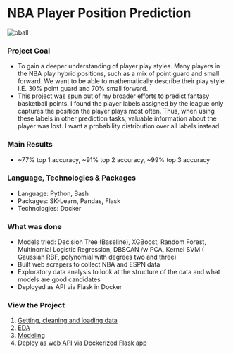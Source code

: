 # NBA Player Position Prediction
![bball](https://user-images.githubusercontent.com/15576531/75482451-e2891580-5972-11ea-9293-4541da04722b.jpg)

### Project Goal
* To gain a deeper understanding of player play styles. Many players in the NBA play hybrid positions, such as a mix of point guard and small forward. We want to be able to mathematically describe their play style. I.E. 30% point guard and 70% small forward.
* This project was spun out of my broader efforts to predict fantasy basketball points. I found the player labels assigned by the league only captures the position the player plays most often. Thus, when using these labels in other prediction tasks, valuable information about the player was lost. I want a probability distribution over all labels instead.

### Main Results

* ~77% top 1 accuracy, ~91% top 2 accuracy, ~99% top 3 accuracy

### Language, Technologies & Packages

* Language: Python, Bash
* Packages: SK-Learn, Pandas, Flask
* Technologies: Docker

### What was done

* Models tried: Decision Tree (Baseline), XGBoost, Random Forest, Multinomial Logistic Regression, DBSCAN /w PCA, Kernel SVM ( Gaussian RBF, polynomial with degrees two and three)
* Built web scrapers to collect NBA and ESPN data
* Exploratory data analysis to look at the structure of the data and what models are good candidates
* Deployed as API via Flask in Docker

### View the Project
1. [Getting, cleaning and loading data](https://github.com/Peppershaker/Predicting-NBA-Player-Position/blob/master/1.%20Getting%2C%20cleaning%20and%20loading%20data.ipynb)
2. [EDA](https://github.com/Peppershaker/Predicting-NBA-Player-Position/blob/master/2.%20EDA.ipynb)
3. [Modeling](https://github.com/Peppershaker/Predicting-NBA-Player-Position/blob/master/3.%20Modeling.ipynb)
4. [Deploy as web API via Dockerized Flask app](https://github.com/Peppershaker/Predicting-NBA-Player-Position/blob/master/4.%20Deploy%20as%20web%20API%20via%20dockerized%20Flask%20app.ipynb)
